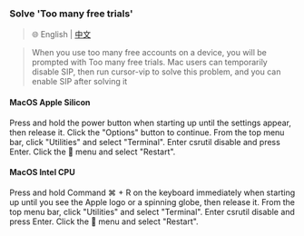 ### Solve 'Too many free trials'

> 🌐️ English | [中文](freeTrialsSolve_CN.md)

> When you use too many free accounts on a device, you will be prompted with Too many free trials. Mac users can temporarily disable SIP, then run cursor-vip to solve this problem, and you can enable SIP after solving it


#### MacOS Apple Silicon
Press and hold the power button when starting up until the settings appear, then release it. Click the "Options" button to continue. From the top menu bar, click "Utilities" and select "Terminal". Enter csrutil disable and press Enter. Click the  menu and select "Restart".

#### MacOS Intel CPU
Press and hold Command ⌘ + R on the keyboard immediately when starting up until you see the Apple logo or a spinning globe, then release it. From the top menu bar, click "Utilities" and select "Terminal". Enter csrutil disable and press Enter. Click the  menu and select "Restart".
